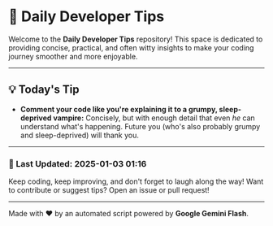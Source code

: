 
# 🌟 Daily Developer Tips

Welcome to the **Daily Developer Tips** repository! This space is dedicated to providing concise, practical, and often witty insights to make your coding journey smoother and more enjoyable.

---

## 💡 Today's Tip

- **Comment your code like you're explaining it to a grumpy, sleep-deprived vampire:**  Concisely, but with enough detail that even *he* can understand what's happening.  Future you (who's also probably grumpy and sleep-deprived) will thank you.

---

### 📅 Last Updated: 2025-01-03 01:16

Keep coding, keep improving, and don't forget to laugh along the way! Want to contribute or suggest tips? Open an issue or pull request!

---

Made with ❤️ by an automated script powered by **Google Gemini Flash**.
